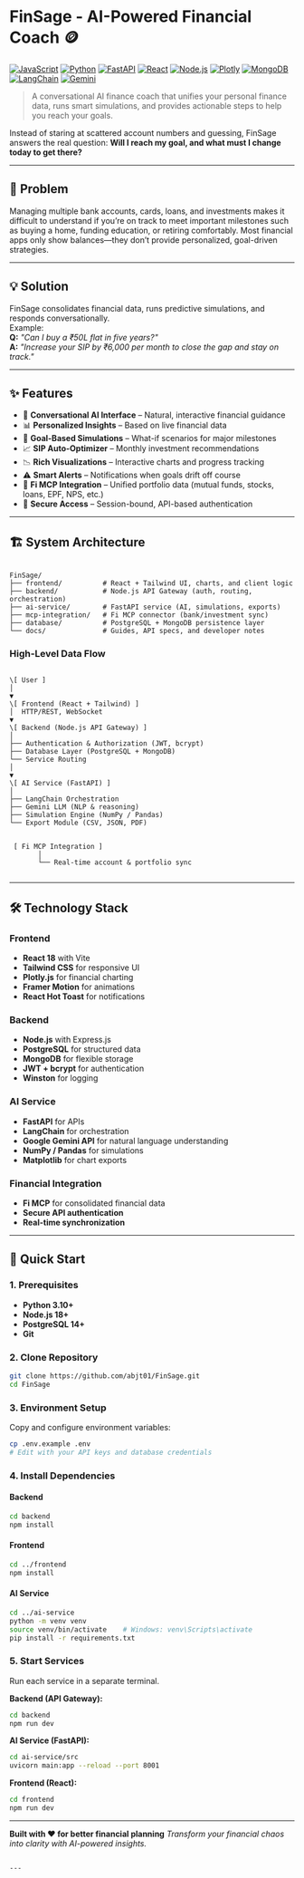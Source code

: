 # FinSage - AI-Powered Financial Coach 🪙

[![JavaScript](https://img.shields.io/badge/JavaScript-ES6+-yellow.svg)](https://developer.mozilla.org/en-US/docs/Web/JavaScript)
[![Python](https://img.shields.io/badge/Python-3.10+-blue.svg)](https://python.org)
[![FastAPI](https://img.shields.io/badge/FastAPI-Latest-green.svg)](https://fastapi.tiangolo.com)
[![React](https://img.shields.io/badge/React-18+-blue.svg)](https://reactjs.org)
[![Node.js](https://img.shields.io/badge/Node.js-18+-green.svg)](https://nodejs.org)
[![Plotly](https://img.shields.io/badge/Plotly.js-Graphing-blueviolet.svg)](https://plotly.com/javascript/)
[![MongoDB](https://img.shields.io/badge/MongoDB-Latest-green.svg)](https://www.mongodb.com)
[![LangChain](https://img.shields.io/badge/LangChain-Framework-orange.svg)](https://www.langchain.com)
[![Gemini](https://img.shields.io/badge/Google-GeminiAI-red.svg)](https://deepmind.google/technologies/gemini/)

> A conversational AI finance coach that unifies your personal finance data, runs smart simulations, and provides actionable steps to help you reach your goals.

Instead of staring at scattered account numbers and guessing, FinSage answers the real question: **Will I reach my goal, and what must I change today to get there?**

---

## 🎯 Problem

Managing multiple bank accounts, cards, loans, and investments makes it difficult to understand if you’re on track to meet important milestones such as buying a home, funding education, or retiring comfortably. Most financial apps only show balances—they don’t provide personalized, goal-driven strategies.

---

## 💡 Solution

FinSage consolidates financial data, runs predictive simulations, and responds conversationally.  
Example:  
**Q:** *"Can I buy a ₹50L flat in five years?"*  
**A:** *"Increase your SIP by ₹6,000 per month to close the gap and stay on track."*

---

## ✨ Features

- 🤖 **Conversational AI Interface** – Natural, interactive financial guidance  
- 📊 **Personalized Insights** – Based on live financial data  
- 🎯 **Goal-Based Simulations** – What-if scenarios for major milestones  
- 📈 **SIP Auto-Optimizer** – Monthly investment recommendations  
- 📉 **Rich Visualizations** – Interactive charts and progress tracking  
- ⚠️ **Smart Alerts** – Notifications when goals drift off course  
- 🔌 **Fi MCP Integration** – Unified portfolio data (mutual funds, stocks, loans, EPF, NPS, etc.)  
- 🔐 **Secure Access** – Session-bound, API-based authentication  

---

## 🏗️ System Architecture

```

FinSage/
├── frontend/          # React + Tailwind UI, charts, and client logic
├── backend/           # Node.js API Gateway (auth, routing, orchestration)
├── ai-service/        # FastAPI service (AI, simulations, exports)
├── mcp-integration/   # Fi MCP connector (bank/investment sync)
├── database/          # PostgreSQL + MongoDB persistence layer
└── docs/              # Guides, API specs, and developer notes

```

### High-Level Data Flow
```

\[ User ]
│
▼
\[ Frontend (React + Tailwind) ]
│  HTTP/REST, WebSocket
▼
\[ Backend (Node.js API Gateway) ]
│
├── Authentication & Authorization (JWT, bcrypt)
├── Database Layer (PostgreSQL + MongoDB)
└── Service Routing
│
▼
\[ AI Service (FastAPI) ]
│
├── LangChain Orchestration
├── Gemini LLM (NLP & reasoning)
├── Simulation Engine (NumPy / Pandas)
└── Export Module (CSV, JSON, PDF)


 [ Fi MCP Integration ]
       │
       └── Real-time account & portfolio sync


````

---

## 🛠️ Technology Stack

### Frontend
- **React 18** with Vite  
- **Tailwind CSS** for responsive UI  
- **Plotly.js** for financial charting  
- **Framer Motion** for animations  
- **React Hot Toast** for notifications  

### Backend
- **Node.js** with Express.js  
- **PostgreSQL** for structured data  
- **MongoDB** for flexible storage  
- **JWT + bcrypt** for authentication  
- **Winston** for logging  

### AI Service
- **FastAPI** for APIs  
- **LangChain** for orchestration  
- **Google Gemini API** for natural language understanding  
- **NumPy / Pandas** for simulations  
- **Matplotlib** for chart exports  

### Financial Integration
- **Fi MCP** for consolidated financial data  
- **Secure API authentication**  
- **Real-time synchronization**  

---

## 🚀 Quick Start

### 1. Prerequisites
- **Python 3.10+**
- **Node.js 18+**
- **PostgreSQL 14+**
- **Git**

### 2. Clone Repository
```bash
git clone https://github.com/abjt01/FinSage.git
cd FinSage
````

### 3. Environment Setup

Copy and configure environment variables:

```bash
cp .env.example .env
# Edit with your API keys and database credentials
```

### 4. Install Dependencies

#### Backend

```bash
cd backend
npm install
```

#### Frontend

```bash
cd ../frontend
npm install
```

#### AI Service

```bash
cd ../ai-service
python -m venv venv
source venv/bin/activate    # Windows: venv\Scripts\activate
pip install -r requirements.txt
```

### 5. Start Services

Run each service in a separate terminal.

**Backend (API Gateway):**

```bash
cd backend
npm run dev
```

**AI Service (FastAPI):**

```bash
cd ai-service/src
uvicorn main:app --reload --port 8001
```

**Frontend (React):**

```bash
cd frontend
npm run dev
```

---

**Built with ❤️ for better financial planning**
*Transform your financial chaos into clarity with AI-powered insights.*

```

---

